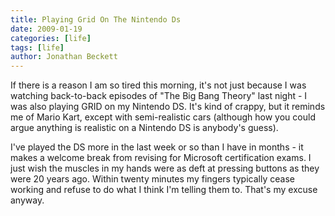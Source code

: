 ```yaml
---
title: Playing Grid On The Nintendo Ds
date: 2009-01-19
categories: [life]
tags: [life]
author: Jonathan Beckett
---
```


If there is a reason I am so tired this morning, it's not just because I was watching back-to-back episodes of "The Big Bang Theory" last night - I was also playing GRID on my Nintendo DS. It's kind of crappy, but it reminds me of Mario Kart, except with semi-realistic cars (although how you could argue anything is realistic on a Nintendo DS is anybody's guess).

I've played the DS more in the last week or so than I have in months - it makes a welcome break from revising for Microsoft certification exams. I just wish the muscles in my hands were as deft at pressing buttons as they were 20 years ago. Within twenty minutes my fingers typically cease working and refuse to do what I think I'm telling them to. That's my excuse anyway.